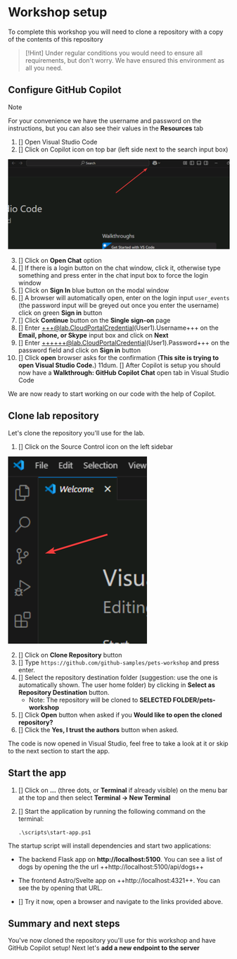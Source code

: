 # Workshop setup

To complete this workshop you will need to clone a repository with a copy of the contents of this repository

> [!Hint]
> Under regular conditions you would need to ensure all requirements, but don't worry. We have ensured this environment as all you need.

## Configure GitHub Copilot

> [!NOTE]
> For your convenience we have the username and password on the instructions, but you can also see their values in the **Resources** tab


1. [] Open Visual Studio Code
2. [] Click on Copilot icon on top bar (left side next to the search input box)

![Copilot icon](./images/0-copilot-icon.png)

3. [] Click on **Open Chat** option
4. [] If there is a login button on the chat window, click it, otherwise type something and press enter in the chat input box to force the login window
5. [] Click on **Sign In** blue button on the modal window
6. [] A browser will automatically open, enter on the login input `user_events` (the password input will be greyed out once you enter the username) click on green **Sign in** button
7. [] Click **Continue** button on the **Single sign-on** page
8. [] Enter +++@lab.CloudPortalCredential(User1).Username+++ on the **Email, phone, or Skype** input box and click on **Next**
9. [] Enter ++++++@lab.CloudPortalCredential(User1).Password+++ on the password field and click on **Sign in** button
10. [] Click **open**  browser asks for the confirmation (**This site is trying to open Visual Studio Code.**)
11dum. [] After Copilot is setup you should now have a **Walkthrough: GitHub Copilot Chat** open tab in Visual Studio Code

We are now ready to start working on our code with the help of Copilot.

## Clone lab repository

Let's clone the repository you'll use for the lab.

1. [] Click on the Source Control icon on the left sidebar

![Source control icon](./images/0-source-control-icon.png)

2. [] Click on **Clone Repository** button
3. [] Type `https://github.com/github-samples/pets-workshop` and press enter.
4. [] Select the repository destination folder (suggestion: use the one is automatically shown. The user home folder) by clicking in **Select as Repository Destination** button.
    - Note: The repository will be cloned to **SELECTED FOLDER/pets-workshop**
5. [] Click **Open** button when asked if you **Would like to open the cloned repository?**
6. [] Click the **Yes, I trust the authors** button when asked.

The code is now opened in Visual Studio, feel free to take a look at it or skip to the next section to start the app.

## Start the app

1. [] Click on **...** (three dots, or **Terminal** if already visible) on the menu bar at the top and then select **Terminal -> New Terminal**
2. [] Start the application by running the following command on the terminal:

    ```pwsh
    .\scripts\start-app.ps1
    ```

The startup script will install dependencies and start two applications:

- The backend Flask app on **http://localhost:5100**. You can see a list of dogs by opening the the url ++http://localhost:5100/api/dogs++
- The frontend Astro/Svelte app on ++http://localhost:4321++. You can see the by opening that URL.

- [] Try it now, open a browser and navigate to the links provided above.

## Summary and next steps

You've now cloned the repository you'll use for this workshop and have GitHub Copilot setup! Next let's **add a new endpoint to the server**
